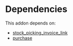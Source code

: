 # Dependencies

This addon depends on:

- [stock_picking_invoice_link](https://github.com/bringout/oca-workflow-process)
- [purchase](https://github.com/bringout/oca-ocb-core/tree/e9ca19c0c154b94934ea86258814c560c4e016f4/odoo-bringout-oca-ocb-purchase)
